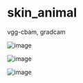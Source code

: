 # skin_animal

vgg-cbam, gradcam



![image](https://github.com/Bony-Lee/skin_animal/assets/70502547/acf5d462-8db4-4bc3-9e5a-94855c0d0346)

![image](https://github.com/Bony-Lee/skin_animal/assets/70502547/1f6d56aa-b0a3-4f2b-81e3-b64e64ebbad6)


![image](https://github.com/Bony-Lee/skin_animal/assets/70502547/869f4e0b-5378-4cfa-9527-fab05ef91ad5)
